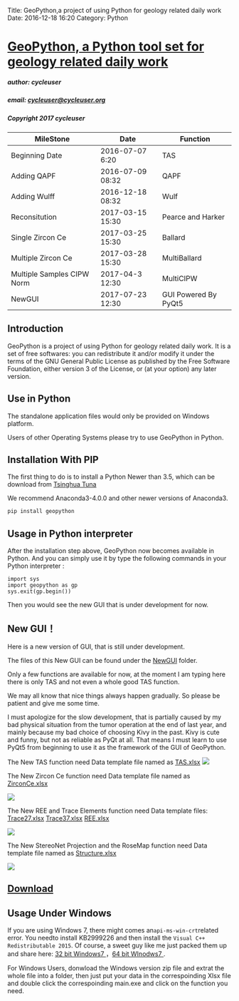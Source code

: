 Title: GeoPython,a project of using Python for geology related daily work
Date: 2016-12-18 16:20
Category: Python


# [GeoPython, a Python tool set for geology related daily work](https://github.com/chinageology/GeoPython)



##### author: cycleuser

##### email: cycleuser@cycleuser.org

##### Copyright 2017 cycleuser


|MileStone|Date|Function|
|--|--|--|
|Beginning Date|2016-07-07 6:20|TAS|
|Adding QAPF|2016-07-09 08:32|QAPF|
|Adding Wulff|2016-12-18 08:32|Wulf|
|Reconsitution|2017-03-15 15:30|Pearce and  Harker|
|Single Zircon Ce|2017-03-25 15:30|Ballard|
|Multiple Zircon Ce|2017-03-28 15:30|MultiBallard|
|Multiple Samples CIPW Norm|2017-04-3 12:30|MultiCIPW|
|NewGUI|2017-07-23 12:30|GUI Powered By PyQt5|

## Introduction

GeoPython is a project of using Python for geology related daily work. It is a set of free softwares: you can redistribute it and/or modify it under the terms of the GNU General Public License as published by the Free Software Foundation, either version 3 of the License, or (at your option) any later version.

## Use in Python

The standalone application files would only be provided on Windows platform.

Users of other Operating Systems please try to use GeoPython in Python.

## Installation With PIP


The first thing to do is to install a Python Newer than 3.5, which can be download from [Tsinghua Tuna](https://mirrors.tuna.tsinghua.edu.cn/anaconda/archive/)

We recommend Anaconda3-4.0.0 and other newer versions of Anaconda3.



```Bash
pip install geopython
```

## Usage in Python interpreter

After the installation step above, GeoPython now becomes available in Python. And you can simply use it by type the following commands in your Python interpreter :
```Pythonreter
import sys
import geopython as gp
sys.exit(gp.begin())
```

Then you would see the new GUI that is under development for now.


## New GUI！


Here is a new version of GUI, that is still under development.

The files of this New GUI can be found under the [NewGUI](/NewGUI) folder.

Only a few functions are available for now, at the moment I am typing here there is only TAS and not even a whole good TAS function.

We may all know that nice things always happen gradually. So please be patient and give me some time.

I must apologize for the slow development, that is partially caused by my bad physical situation from the tumor operation at the end of last year, and mainly because my bad choice of choosing Kivy in the past. Kivy is cute and funny, but not as reliable as PyQt at all. That means I must learn to use PyQt5 from beginning to use it as the framework of the GUI of GeoPython.


The New TAS function need Data template file named as [TAS.xlsx](NewGui/TAS.xlsx)
![](https://raw.githubusercontent.com/chinageology/GeoPython/master/img/NewTAS.png)


The New Zircon Ce function need Data template file named as [ZirconCe.xlsx](NewGui/ZirconCe.xlsx)

![](https://raw.githubusercontent.com/chinageology/GeoPython/master/img/NewZirconCe.png)


The New REE and Trace Elements function need Data template files:
[Trace27.xlsx](NewGui/Trace27.xlsx)
[Trace37.xlsx](NewGui/Trace37.xlsx)
[REE.xlsx](NewGui/REE.xlsx)


![](https://raw.githubusercontent.com/chinageology/GeoPython/master/img/NewTrace.png)


The New StereoNet Projection and the RoseMap function need Data template file named as [Structure.xlsx](NewGui/Structure.xlsx)

![](https://raw.githubusercontent.com/chinageology/GeoPython/master/img/Rose.png)


## [Download](https://github.com/chinageology/GeoPython/blob/master/Download.md)

## Usage Under Windows


If you are using Windows 7, there might comes an`api-ms-win-crt`related error. You needto install KB2999226 and then install the `Visual C++ Redistributable 2015`.
Of course, a sweet guy like me just packed them up and share here: [32 bit Windows7 ](https://pan.baidu.com/s/1kVwSQ95)，[64 bit WInodws7 ](https://pan.baidu.com/s/1qY34ocW).

For Windows Users, donwload the Windows version zip file and extrat the whole file into a folder, then just put your data in the correspoinding Xlsx file and double click the correspoinding main.exe and click on the function you need.
